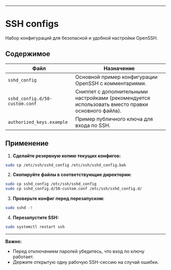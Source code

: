
---
# SSH configs

Набор конфигураций для безопасной и удобной настройки OpenSSH.
## Содержимое

| Файл                           | Назначение                                                                                        |
| ------------------------------ | ------------------------------------------------------------------------------------------------- |
| `sshd_config`                  | Основной пример конфигурации OpenSSH с комментариями.                                             |
| `sshd_config.d/50-custom.conf` | Сниппет с дополнительными настройками (рекомендуется использовать вместо правки основного файла). |
| `authorized_keys.example`      | Пример публичного ключа для входа по SSH.                                                         |
## Применение

1. **Сделайте резервную копию текущих конфигов:**

```bash
sudo cp /etc/ssh/sshd_config /etc/ssh/sshd_config.bak
```

2. **Скопируйте файлы в соответствующие директории:**

```bash
sudo cp sshd_config /etc/ssh/sshd_config
sudo cp sshd_config.d/50-custom.conf /etc/ssh/sshd_config.d/
```

3. **Проверьте конфиг перед перезапуском:**

```bash
sudo sshd -t
```

4. **Перезапустите SSH:**

```bash
sudo systemctl restart ssh
```

---
**Важно:**

* Перед отключением паролей убедитесь, что вход по ключу работает.
* Держите открытую одну рабочую SSH-сессию на случай ошибки.

